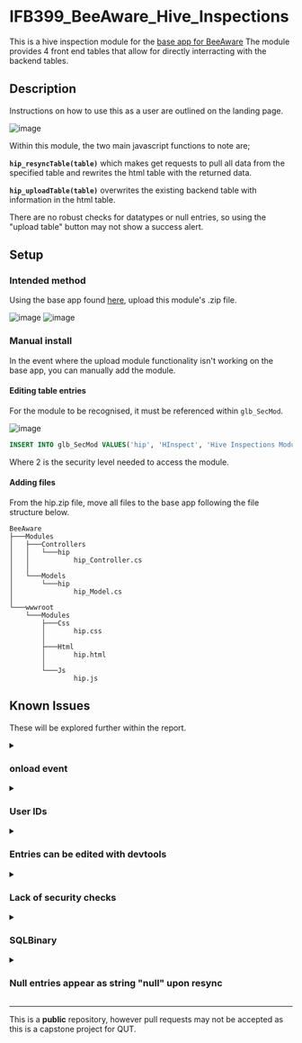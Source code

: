 # IFB399_BeeAware_Hive_Inspections
This is a hive inspection module for the [base app for BeeAware](https://github.com/tendy0505/BeeAware)
The module provides 4 front end tables that allow for directly interracting with the backend tables.

## Description

Instructions on how to use this as a user are outlined on the landing page.

![image](https://github.com/JDLanyon/IFB399_BeeAware_Hive_Inspections/assets/40357888/a66ad058-7e99-4d5e-83b5-b87950c17384)

Within this module, the two main javascript functions to note are;

**`hip_resyncTable(table)`** which makes get requests to pull all data from the specified table and rewrites the html table with the returned data.

**`hip_uploadTable(table)`** overwrites the existing backend table with information in the html table.

There are no robust checks for datatypes or null entries, so using the "upload table" button may not show a success alert.


## Setup
### Intended method
Using the base app found [here](https://github.com/tendy0505/BeeAware), upload this module's .zip file.

![image](https://github.com/JDLanyon/IFB399_BeeAware_Hive_Inspections/assets/40357888/b3c31cb5-a1bb-40d9-ab08-d544f87ef030)
![image](https://github.com/JDLanyon/IFB399_BeeAware_Hive_Inspections/assets/40357888/34c3bc20-4981-45f0-824d-c088b930b307)

### Manual install
In the event where the upload module functionality isn't working on the base app, you can manually add the module.
#### Editing table entries
For the module to be recognised, it must be referenced within `glb_SecMod`.

![image](https://github.com/JDLanyon/IFB399_BeeAware_Hive_Inspections/assets/40357888/e7cbf8f6-fa78-4579-a6da-4d6d8e017e5b)
```sql
INSERT INTO glb_SecMod VALUES('hip', 'HInspect', 'Hive Inspections Module', 2);
```
Where 2 is the security level needed to access the module.

#### Adding files
From the hip.zip file, move all files to the base app following the file structure below.
```DOM
BeeAware
├───Modules
│   ├───Controllers
│   │   └───hip
│   │           hip_Controller.cs
│   │
│   └───Models
│       └───hip
│               hip_Model.cs
│
└───wwwroot
    └───Modules
        ├───Css
        │       hip.css
        │
        ├───Html
        │       hip.html
        │
        └───Js
                hip.js
```

## Known Issues
These will be explored further within the report.

<details>
  <summary><h3>onload event</h3></summary>
  
Since the modules are added dynamically, `window.onload()` does not execute.
This prevents loading relevant data once leaving tables to be updated everytime the user switches screens.

</details>

<details>
  <summary><h3>User IDs</h3></summary>
  
When adding a row, the UserID is always set to 1
```js
    ...
    <th>1</th> <!-- UserID -->
    ...
```
Rather than writing a GET request for the user id, it is already provided on the base app upon login
```js
function login(event) {
    ...
        .then(response => {
            response.json().then(data => {
                if (response.status == 202) {
                    currentUser = data // <-- here
                    updateUserTab(currentUser)
                    switchPage('mainPage')
                    switchInnerPage('mainInnerPage')
                    ModuleCheck();
                    ModuleList();
    ...
```
currentUser should be accessed across modules for cases like updating the rows to have the correct userID, when uploading to the backend tables, security checks, etc.
</details>

<details>
  <summary><h3>Entries can be edited with devtools</h3></summary>

There are only front-end preventions from users adding whatever data they desire.
All datachecks and column restrictions are made via html but should also be checked before posting to tables.

This is quite an urgent issue as anyone can provide whatever data they wish.
</details>

<details>
  <summary><h3>Lack of security checks</h3></summary>

The security level values aren't utilized within this module, allowing for users with any security level to add and remove any entires in the 5 provided tables.
</details>

<details>
  <summary><h3>SQLBinary</h3></summary>

There is no front-end handling of this datatype. Ideally the user would be able to upload and preview images.

As a result a "Not available" is displayed under image columns and sections for this are commented out.
The HiveInspectionNotes table has also been removed as a result of this as the table proves useless without handling the SQLBinary datatype.
</details>

<details>
  <summary><h3>Null entries appear as string "null" upon resync</h3></summary>

No checks for NULL types are made before pushing entries to the html table, resulting in `"null"` rather than `NULL` in tables.
</details>

---
This is a **public** repository, however pull requests may not be accepted as this is a capstone project for QUT.
